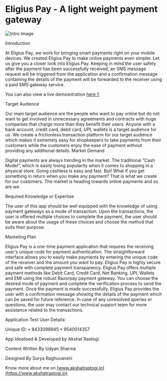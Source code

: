 # Eligius Pay - A light weight payment gateway

![Intro Image](https://firebasestorage.googleapis.com/v0/b/hackathon-buhack.appspot.com/o/Presentation%20Images%2Frayzorpay.png?alt=media&token=25daf8bb-4b6c-48ee-9f90-75269423310d)

Introduction

At Eligius Pay, we work for bringing smart payments right on your mobile devices. We created Eligius Pay to make online payments even simpler. Let us give you a closer look into Eligius Pay. Keeping in mind the user safety after the payment has been successfully received, an SMS message request will be triggered from the application and a confirmation message containing the details of the payment will be forwarded to the receiver using a paid SMS gateway service.

You can also view a live demosntration [here !!](https://www.youtube.com/watch?v=0YUzPqX4MxM)

Target Audience

Our main target audience are the people who want to pay online but do not want to get involved in unnecessary agreements and contracts with huge companies that charge more than they benefit their users. Anyone with a bank account, credit card, debit card, UPI, wallets is a target audience for us. We create a frictionless transaction platform for our target audience which makes it extremely easy for shopkeepers to take payments from their customers while the customers enjoy the ease of payment without providing any additional details. Market Demand

Digital payments are always trending in the market. The traditional “Cash Model”, which is easily losing popularity when it comes to shopping in a physical store. Going cashless is easy and fast. But! What if you get something in return when you make any payment? That is what we create for our customers. The market is heading towards online payments and so are we.

Required Knowledge or Expertise

The user of this app should be well equipped with the knowledge of using payment gateways as a mode of transaction. Upon the transactions, the user is offered multiple choices to complete the payment, the user should be aware about the usage of these choices and choose the method that suits their purpose.

Marketing Plan

Eligius Pay is a one-time payment application that requires the receiving user's unique code for payment authentication. The straightforward interface allows you to easily make payments by entering the unique code of the receiver and the amount you want to pay. Eligius Pay is highly secure and safe with complete payment transparency. Eligius Pay offers multiple payment methods like Debit Card, Credit Card, Net Banking, UPI, Wallets and EMI using the robust Razorpay payment gateway. You can choose the desired mode of payment and complete the verification process to send the payment. Once the payment is made successfully, Eligius Pay provides the user with a confirmation message showing the details of the payment which can be saved for future reference. In case of any unresolved queries or questions, the user may contact our technical support team for more assistance related to the transactions.

Application Test User Details:

Unique ID: • 8433098945 • 9540014357

App Idealised & Developed by Akshat Rastogi

Content Written By Udyan Sharma

Designed By Surya Raghuvanshi

Know more about me on [www.akshatrastogi.in](https://www.akshatrastogi.in)



